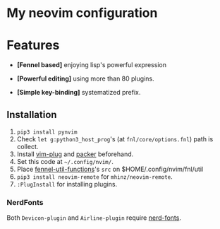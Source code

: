 # My neovim configuration

# Features
- **[Fennel based]** enjoying lisp's powerful expression

- **[Powerful editing]** using more than 80 plugins.

- **[Simple key-binding]** systematized prefix.

## Installation
1. ``pip3 install pynvim``
2. Check ``let g:python3_host_prog``'s (at ``fnl/core/options.fnl``) path is collect.
3. Install [vim-plug](https://github.com/junegunn/vim-plug/releases) and [packer](https://github.com/wbthomason/packer.nvim) beforehand.
4. Set this code at ``~/.config/nvim/``.
5. Place [fennel-util-functions](https://github.com/Cassin01?tab=repositories)'s `src` on $HOME/.config/nvim/fnl/util
6. ``pip3 install neovim-remote`` for ``mhinz/neovim-remote``.
7. ``:PlugInstall`` for installing plugins.

### NerdFonts

Both ``Devicon-plugin`` and ``Airline-plugin`` require [nerd-fonts](https://github.com/ryanoasis/nerd-fonts).
